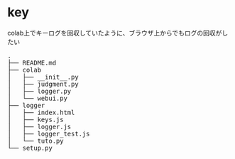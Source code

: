 # key

colab上でキーログを回収していたように、ブラウザ上からでもログの回収がしたい

<pre>
.
├── README.md
├── colab
│   ├── __init__.py
│   ├── judgment.py
│   ├── logger.py
│   └── webui.py
├── logger
│   ├── index.html
│   ├── keys.js
│   ├── logger.js
│   ├── logger_test.js
│   └── tuto.py
└── setup.py
</pre>
